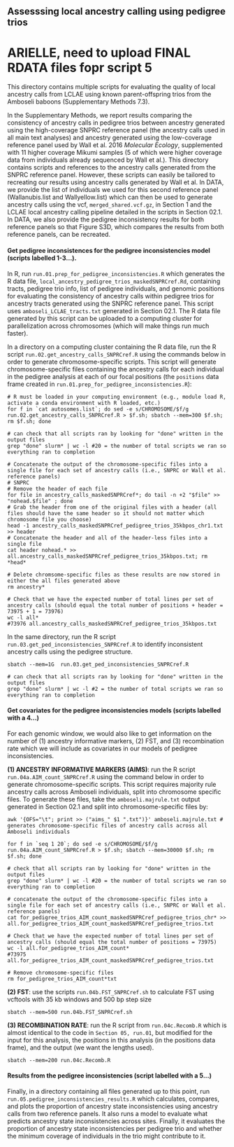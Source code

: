 ## Assesssing local ancestry calling using pedigree trios

# ARIELLE, need to upload FINAL RDATA files fopr script 5

This directory contains multiple scripts for evaluating the quality of local ancestry calls from LCLAE using known parent-offspring trios from the Amboseli baboons (Supplementary Methods 7.3).

In the Supplementary Methods, we report results comparing the consistency of ancestry calls in pedigree trios between ancestry generated using the high-coverage SNPRC reference panel (the ancestry calls used in all main text analyses) and ancestry generated using the low-coverage reference panel used by Wall et al. 2016 _Molecular Ecology_, supplemented with 11 higher coverage Mikumi samples (5 of which were higher coverage data from individuals already sequenced by Wall et al.). This directory contains scripts and references to the ancestry calls generated from the SNPRC reference panel. However, these scripts can easily be tailored to recreating our results using ancestry calls generated by Wall et al. In DATA, we provide the list of individuals we used for this second reference panel (Wallanubis.list and Wallyellow.list) which can then be used to generate ancestry calls using the vcf, `merged_shared.vcf.gz`, in Section 1 and the LCLAE local ancestry calling pipeline detailed in the scripts in Section 02.1. In DATA, we also provide the pedigree inconsistency results for both reference panels so that Figure S3D, which compares the results from both reference panels, can be recreated.  

#### Get pedigree inconsistences for the pedigree inconsistencies model (scripts labelled 1-3...).

In R, run `run.01.prep_for_pedigree_inconsistencies.R` which generates the R data file, `local_ancestry_pedigree_trios_maskedSNPRCref.Rd`, containing tracts, pedigree trio info, list of pedigree individuals, and genomic positions for evaluating the consistency of ancestry calls within pedigree trios for ancestry tracts generated using the SNPRC reference panel. This script uses `amboseli_LCLAE_tracts.txt` generated in Section 02.1. The R data file generated by this script can be uploaded to a computing cluster for parallelization across chromosomes (which will make things run much faster).

In a directory on a computing cluster containing the R data file, run the R script `run.02.get_ancestry_calls_SNPRCref.R` using the commands below in order to generate chromosome-specific scripts. This script will generate chromosome-specific files containing the ancestry calls for each individual in the pedigree analysis at each of our focal positions (the `positions` data frame created in `run.01.prep_for_pedigree_inconsistencies.R`):

```console 
# R must be loaded in your computing environment (e.g., module load R, activate a conda environment with R loaded, etc.)
for f in `cat autosomes.list`; do sed -e s/CHROMOSOME/$f/g run.02.get_ancestry_calls_SNPRCref.R > $f.sh; sbatch --mem=300 $f.sh; rm $f.sh; done

# can check that all scripts ran by looking for "done" written in the output files
grep "done" slurm* | wc -l #20 = the number of total scripts we ran so everything ran to completion

# Concatenate the output of the chromosome-specific files into a single file for each set of ancestry calls (i.e., SNPRC or Wall et al. reference panels)
# SNPRC
# Remove the header of each file
for file in ancestry_calls_maskedSNPRCref*; do tail -n +2 "$file" >> "nohead.$file" ; done
# Grab the header from one of the original files with a header (all files should have the same header so it should not matter which chromosome file you choose)
head -1 ancestry_calls_maskedSNPRCref_pedigree_trios_35kbpos_chr1.txt >> header
# Concatenate the header and all of the header-less files into a single file
cat header nohead.* >> all.ancestry_calls_maskedSNPRCref_pedigree_trios_35kbpos.txt; rm *head*

# Delete chromsome-specific files as these results are now stored in either the all files generated above
rm ancestry*

# Check that we have the expected number of total lines per set of ancestry calls (should equal the total number of positions + header = 73975 + 1 = 73976)
wc -l all*
#73976 all.ancestry_calls_maskedSNPRCref_pedigree_trios_35kbpos.txt
```

In the same directory, run the R script `run.03.get_ped_inconsistencies_SNPRCref.R` to identify inconsistent ancestry calls using the pedigree structure.

```console 
sbatch --mem=1G  run.03.get_ped_inconsistencies_SNPRCref.R

# can check that all scripts ran by looking for "done" written in the output files
grep "done" slurm* | wc -l #2 = the number of total scripts we ran so everything ran to completion
```

#### Get covariates for the pedigree inconsistencies models (scripts labelled with a 4...)

For each genomic window, we would also like to get information on the number of (1) ancestry informative markers, (2) FST, and (3) recombination rate which we will include as covariates in our models of pedigree inconsistencies. 

**(1) ANCESTRY INFORMATIVE MARKERS (AIMS)**: run the R script `run.04a.AIM_count_SNPRCref.R` using the command below in order to generate chromosome-specific scripts. This script requires majority rule ancestry calls across Amboseli individuals, split into chromosome specific files. To generate these files, take the `amboseli.majrule.txt` output generated in Section 02.1 and split into chromosome-specific files by:
```console
awk '{OFS="\t"; print >> ("aims_" $1 ".txt")}' amboseli.majrule.txt # generates chromosome-specific files of ancestry calls across all Amboseli individuals 

for f in `seq 1 20`; do sed -e s/CHROMOSOME/$f/g run.04a.AIM_count_SNPRCref.R > $f.sh; sbatch --mem=30000 $f.sh; rm $f.sh; done

# check that all scripts ran by looking for "done" written in the output files
grep "done" slurm* | wc -l #20 = the number of total scripts we ran so everything ran to completion

# concatenate the output of the chromosome-specific files into a single file for each set of ancestry calls (i.e., SNPRC or Wall et al. reference panels)
cat for_pedigree_trios_AIM_count_maskedSNPRCref_pedigree_trios_chr* >> all.for_pedigree_trios_AIM_count_maskedSNPRCref_pedigree_trios.txt

# Check that we have the expected number of total lines per set of ancestry calls (should equal the total number of positions = 73975)
wc -l all.for_pedigree_trios_AIM_count*
#73975 all.for_pedigree_trios_AIM_count_maskedSNPRCref_pedigree_trios.txt
  
# Remove chromosome-specific files
rm for_pedigree_trios_AIM_count*txt
```

**(2) FST**: use the scripts `run.04b.FST_SNPRCref.sh` to calculate FST using vcftools with 35 kb windows and 500 bp step size
```console
sbatch --mem=500 run.04b.FST_SNPRCref.sh
```

**(3) RECOMBINATION RATE**: run the R script from `run.04c.Recomb.R` which is almost identical to the code in `Section 05, run.01`, but modified for the input for this analysis, the positions in this analysis (in the positions data frame), and the output (we want the lengths used).
```console
sbatch --mem=200 run.04c.Recomb.R
```

#### Results from the pedigree inconsistencies (script labelled with a 5...)

Finally, in a directory containing all files generated up to this point, run `run.05.pedigree_inconsistencies_results.R` which calculates, compares, and plots the proportion of ancestry state inconsistencies using ancestry calls from two reference panels. It also runs a model to evaluate what predicts ancestry state inconsistencies across sites. Finally, it evaluates the proportion of ancestry state inconsistencies per pedigree trio and whether the minimum coverage of individuals in the trio might contribute to it. 
